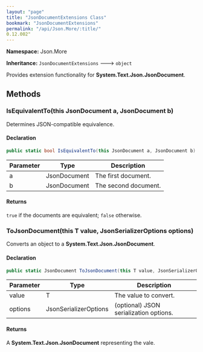 ```yaml
---
layout: "page"
title: "JsonDocumentExtensions Class"
bookmark: "JsonDocumentExtensions"
permalink: "/api/Json.More/:title/"
0.12.002"
---
```

**Namespace:** Json.More

**Inheritance:**
`JsonDocumentExtensions`
 🡒 
`object`

Provides extension functionality for **System.Text.Json.JsonDocument**.

## Methods

### IsEquivalentTo(this JsonDocument a, JsonDocument b)

Determines JSON-compatible equivalence.

#### Declaration

```c#
public static bool IsEquivalentTo(this JsonDocument a, JsonDocument b)
```

| Parameter | Type | Description |
|---|---|---|
| a | JsonDocument | The first document. |
| b | JsonDocument | The second document. |


#### Returns

`true` if the documents are equivalent; `false` otherwise.

### ToJsonDocument(this T value, JsonSerializerOptions options)

Converts an object to a **System.Text.Json.JsonDocument**.

#### Declaration

```c#
public static JsonDocument ToJsonDocument(this T value, JsonSerializerOptions options)
```

| Parameter | Type | Description |
|---|---|---|
| value | T | The value to convert. |
| options | JsonSerializerOptions | (optional) JSON serialization options. |


#### Returns

A **System.Text.Json.JsonDocument** representing the vale.

